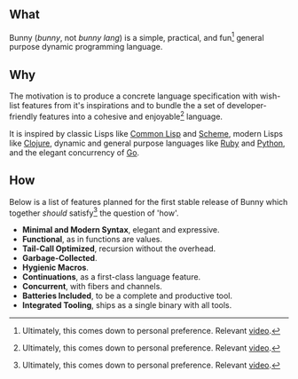 ## What

Bunny (_bunny_, not _bunny lang_) is a simple, practical, and fun[^*] general purpose dynamic programming language.

## Why

The motivation is to produce a concrete language specification with wish-list features from it's inspirations and to bundle the a set of developer-friendly features into a cohesive and enjoyable[^*] language.

It is inspired by classic Lisps like [Common Lisp](https://common-lisp.net/) and [Scheme](https://schemers.org/), modern Lisps like [Clojure](https://clojure.org/), dynamic and general purpose languages like [Ruby](https://www.ruby-lang.org/en/) and [Python](https://www.python.org/), and the elegant concurrency of [Go](https://golang.org/).

## How

Below is a list of features planned for the first stable release of Bunny which together _should_ satisfy[^*] the question of 'how'.

- **Minimal and Modern Syntax**, elegant and expressive.
- **Functional**, as in functions are values.
- **Tail-Call Optimized**, recursion without the overhead.
- **Garbage-Collected**.
- **Hygienic Macros**.
- **Continuations**, as a first-class language feature.
- **Concurrent**, with fibers and channels.
- **Batteries Included**, to be a complete and productive tool.
- **Integrated Tooling**, ships as a single binary with all tools.

[^*]: Ultimately, this comes down to personal preference. Relevant [video](https://www.youtube.com/watch?v=Hgd2F2QNfEE).
